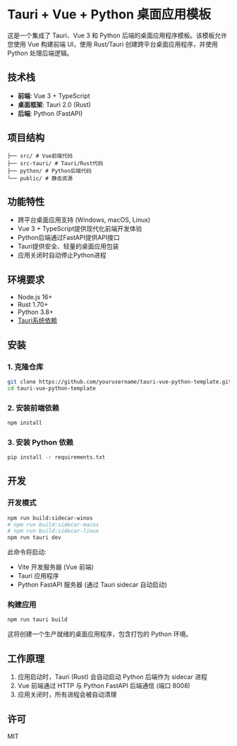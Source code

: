 # Tauri + Vue + Python 桌面应用模板

这是一个集成了 Tauri、Vue 3 和 Python 后端的桌面应用程序模板。该模板允许您使用 Vue 构建前端 UI，使用 Rust/Tauri
创建跨平台桌面应用程序，并使用 Python 处理后端逻辑。

## 技术栈

- **前端**: Vue 3 + TypeScript
- **桌面框架**: Tauri 2.0 (Rust)
- **后端**: Python (FastAPI)

## 项目结构

```plaintext
├── src/ # Vue前端代码
├── src-tauri/ # Tauri/Rust代码
├── python/ # Python后端代码
└── public/ # 静态资源
```

## 功能特性

- 跨平台桌面应用支持 (Windows, macOS, Linux)
- Vue 3 + TypeScript提供现代化前端开发体验
- Python后端通过FastAPI提供API接口
- Tauri提供安全、轻量的桌面应用包装
- 应用关闭时自动停止Python进程

## 环境要求

- Node.js 16+
- Rust 1.70+
- Python 3.8+
- [Tauri系统依赖](https://tauri.app/v1/guides/getting-started/prerequisites)

## 安装

### 1. 克隆仓库

```bash
git clone https://github.com/yourusername/tauri-vue-python-template.git
cd tauri-vue-python-template
````

### 2. 安装前端依赖

```bash
npm install
```

### 3. 安装 Python 依赖

```bash
pip install -r requirements.txt
```

## 开发

### 开发模式

```bash
npm run build:sidecar-winos
# npm run build:sidecar-macos
# npm run build:sidecar-linux
npm run tauri dev
```

此命令将启动:

- Vite 开发服务器 (Vue 前端)
- Tauri 应用程序
- Python FastAPI 服务器 (通过 Tauri sidecar 自动启动)

### 构建应用

```bash
npm run tauri build
```

这将创建一个生产就绪的桌面应用程序，包含打包的 Python 环境。

## 工作原理

1. 应用启动时，Tauri (Rust) 会自动启动 Python 后端作为 sidecar 进程
2. Vue 前端通过 HTTP 与 Python FastAPI 后端通信 (端口 8008)
3. 应用关闭时，所有进程会被自动清理

## 许可

MIT
